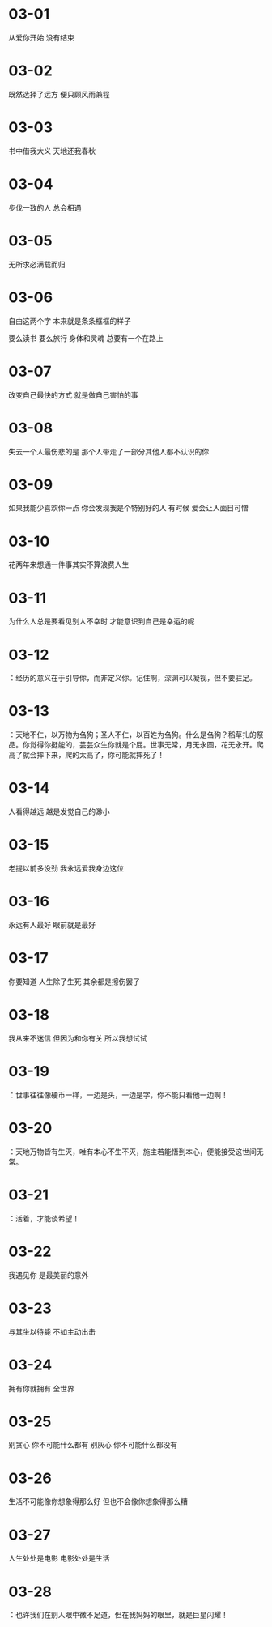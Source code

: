 # 03-01

从爱你开始 没有结束

# 03-02

既然选择了远方 便只顾风雨兼程

# 03-03

书中借我大义 天地还我春秋

# 03-04

步伐一致的人 总会相遇

# 03-05

无所求必满载而归

# 03-06

自由这两个字 本来就是条条框框的样子

要么读书 要么旅行 身体和灵魂 总要有一个在路上

# 03-07

改变自己最快的方式 就是做自己害怕的事

# 03-08

失去一个人最伤悲的是 那个人带走了一部分其他人都不认识的你

# 03-09

如果我能少喜欢你一点 你会发现我是个特别好的人 有时候 爱会让人面目可憎

# 03-10

花两年来想通一件事其实不算浪费人生

# 03-11

为什么人总是要看见别人不幸时 才能意识到自己是幸运的呢

# 03-12

：经历的意义在于引导你，而非定义你。记住啊，深渊可以凝视，但不要驻足。

# 03-13

：天地不仁，以万物为刍狗；圣人不仁，以百姓为刍狗。什么是刍狗？稻草扎的祭品。你觉得你挺能的，芸芸众生你就是个屁。世事无常，月无永圆，花无永开。爬高了就会摔下来，爬的太高了，你可能就摔死了！

# 03-14

人看得越远 越是发觉自己的渺小

# 03-15

老提以前多没劲 我永远爱我身边这位

# 03-16

永远有人最好 眼前就是最好

# 03-17

你要知道 人生除了生死 其余都是擦伤罢了

# 03-18

我从来不迷信 但因为和你有关 所以我想试试

# 03-19

：世事往往像硬币一样，一边是头，一边是字，你不能只看他一边啊！

# 03-20

：天地万物皆有生灭，唯有本心不生不灭，施主若能悟到本心，便能接受这世间无常。

# 03-21

：活着，才能谈希望！

# 03-22

我遇见你 是最美丽的意外

# 03-23

与其坐以待毙 不如主动出击

# 03-24

拥有你就拥有 全世界

# 03-25

别贪心 你不可能什么都有
别灰心 你不可能什么都没有

# 03-26

生活不可能像你想象得那么好 但也不会像你想象得那么糟

# 03-27

人生处处是电影 电影处处是生活

# 03-28

：也许我们在别人眼中微不足道，但在我妈妈的眼里，就是巨星闪耀！
